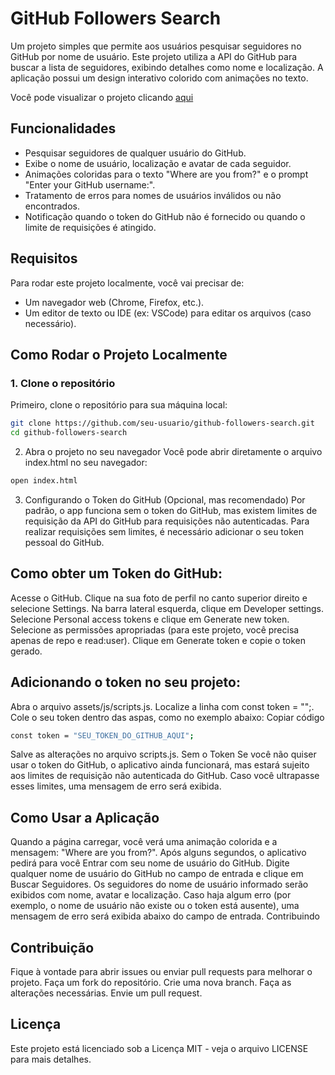 # GitHub Followers Search

Um projeto simples que permite aos usuários pesquisar seguidores no GitHub por nome de usuário. Este projeto utiliza a API do GitHub para buscar a lista de seguidores, exibindo detalhes como nome e localização. A aplicação possui um design interativo colorido com animações no texto.

Você pode visualizar o projeto clicando [aqui](https://pedrordcampos.github.io/whereareyoufrom/)

## Funcionalidades

- Pesquisar seguidores de qualquer usuário do GitHub.
- Exibe o nome de usuário, localização e avatar de cada seguidor.
- Animações coloridas para o texto "Where are you from?" e o prompt "Enter your GitHub username:".
- Tratamento de erros para nomes de usuários inválidos ou não encontrados.
- Notificação quando o token do GitHub não é fornecido ou quando o limite de requisições é atingido.

## Requisitos

Para rodar este projeto localmente, você vai precisar de:

- Um navegador web (Chrome, Firefox, etc.).
- Um editor de texto ou IDE (ex: VSCode) para editar os arquivos (caso necessário).

## Como Rodar o Projeto Localmente

### 1. Clone o repositório
Primeiro, clone o repositório para sua máquina local:

```bash
git clone https://github.com/seu-usuario/github-followers-search.git
cd github-followers-search
````

2. Abra o projeto no seu navegador
Você pode abrir diretamente o arquivo index.html no seu navegador:
```bash
open index.html
````

3. Configurando o Token do GitHub (Opcional, mas recomendado)
Por padrão, o app funciona sem o token do GitHub, mas existem limites de requisição da API do GitHub para requisições não autenticadas. Para realizar requisições sem limites, é necessário adicionar o seu token pessoal do GitHub.

## Como obter um Token do GitHub:
Acesse o GitHub.
Clique na sua foto de perfil no canto superior direito e selecione Settings.
Na barra lateral esquerda, clique em Developer settings.
Selecione Personal access tokens e clique em Generate new token.
Selecione as permissões apropriadas (para este projeto, você precisa apenas de repo e read:user).
Clique em Generate token e copie o token gerado.

## Adicionando o token no seu projeto:
Abra o arquivo assets/js/scripts.js.
Localize a linha com const token = "";.
Cole o seu token dentro das aspas, como no exemplo abaixo:
Copiar código

```bash
const token = "SEU_TOKEN_DO_GITHUB_AQUI";
````
Salve as alterações no arquivo scripts.js.
Sem o Token
Se você não quiser usar o token do GitHub, o aplicativo ainda funcionará, mas estará sujeito aos limites de requisição não autenticada do GitHub. Caso você ultrapasse esses limites, uma mensagem de erro será exibida.

## Como Usar a Aplicação
Quando a página carregar, você verá uma animação colorida e a mensagem: "Where are you from?".
Após alguns segundos, o aplicativo pedirá para você Entrar com seu nome de usuário do GitHub.
Digite qualquer nome de usuário do GitHub no campo de entrada e clique em Buscar Seguidores.
Os seguidores do nome de usuário informado serão exibidos com nome, avatar e localização.
Caso haja algum erro (por exemplo, o nome de usuário não existe ou o token está ausente), uma mensagem de erro será exibida abaixo do campo de entrada.
Contribuindo

## Contribuição
Fique à vontade para abrir issues ou enviar pull requests para melhorar o projeto.
Faça um fork do repositório.
Crie uma nova branch.
Faça as alterações necessárias.
Envie um pull request.

## Licença
Este projeto está licenciado sob a Licença MIT - veja o arquivo LICENSE para mais detalhes.

